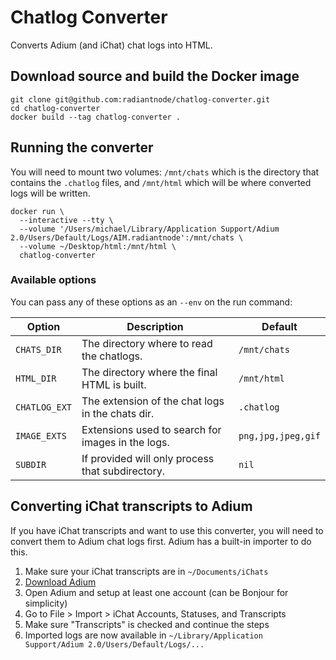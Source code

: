 # Chatlog Converter

Converts Adium (and iChat) chat logs into HTML.

## Download source and build the Docker image

```
git clone git@github.com:radiantnode/chatlog-converter.git
cd chatlog-converter
docker build --tag chatlog-converter .
```

## Running the converter

You will need to mount two volumes: `/mnt/chats` which is the directory that contains the `.chatlog` files, and `/mnt/html` which will be where converted logs will be written.

```
docker run \
  --interactive --tty \
  --volume '/Users/michael/Library/Application Support/Adium 2.0/Users/Default/Logs/AIM.radiantnode':/mnt/chats \
  --volume ~/Desktop/html:/mnt/html \
  chatlog-converter
```

### Available options

You can pass any of these options as an `--env` on the run command:

| Option        | Description                                       | Default            |
|---------------|---------------------------------------------------|--------------------|
| `CHATS_DIR`   | The directory where to read the chatlogs.         | `/mnt/chats`       |
| `HTML_DIR`    | The directory where the final HTML is built.      | `/mnt/html`        |
| `CHATLOG_EXT` | The extension of the chat logs in the chats dir.  | `.chatlog`         |
| `IMAGE_EXTS`  | Extensions used to search for images in the logs. | `png,jpg,jpeg,gif` |
| `SUBDIR`      | If provided will only process that subdirectory.  | `nil`              |

## Converting iChat transcripts to Adium

If you have iChat transcripts and want to use this converter, you will need to convert them to Adium chat logs first. Adium has a built-in importer to do this.

1. Make sure your iChat transcripts are in `~/Documents/iChats`
2. [Download Adium](https://adium.im/)
3. Open Adium and setup at least one account (can be Bonjour for simplicity)
4. Go to File > Import > iChat Accounts, Statuses, and Transcripts
5. Make sure "Transcripts" is checked and continue the steps
6. Imported logs are now available in `~/Library/Application Support/Adium 2.0/Users/Default/Logs/...`
